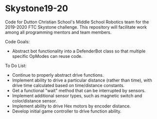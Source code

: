 # Skystone19-20

Code for Dutton Christian School's Middle School Robotics team for the 2019-2020 FTC Skystone challenge. This repository will facilitate work among all programming mentors and team members.

Code Goals:
* Abstract bot functionality into a DefenderBot class so that multiple specific OpModes can reuse code.

To Do List:
* Continue to properly abstract drive functions.
* Implement ability to drive a particular distance (rather than time), with drive time calculated based on time/distance constants.
* Get a functional "wait" method that can be interrupted by sensors.
* Implement additional sensor types, such as magnetic switch and color/distance sensor.
* Implement ability to drive Hex motors by encoder distance.
* Develop initial game controller to drive function ability.